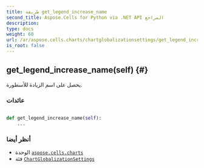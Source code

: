 ```yaml
---
title: طريقة get_legend_increase_name
second_title: Aspose.Cells for Python via .NET API المراجع
description:
type: docs
weight: 60
url: /ar/aspose.cells.charts/chartglobalizationsettings/get_legend_increase_name/
is_root: false
---
```

##  get_legend_increase_name(self) {#}
يحصل على اسم الزيادة للأسطورة.


###  عائدات




```python

def get_legend_increase_name(self):
    ...
```





###  أنظر أيضا
* الوحدة [`aspose.cells.charts`](../../)
* فئة [`ChartGlobalizationSettings`](/cells/python-net/ar/aspose.cells.charts/chartglobalizationsettings)
